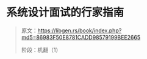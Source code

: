 # 系统设计面试的行家指南

> 原文：<https://libgen.rs/book/index.php?md5=86983F50E8781CADD98579199BEE2665>
> 
> 阶段：机翻（1）
